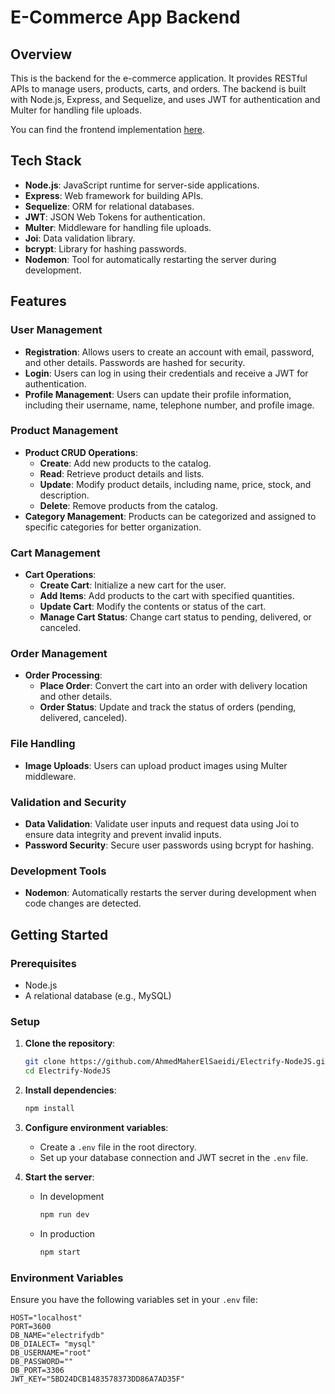 # E-Commerce App Backend

## Overview

This is the backend for the e-commerce application. It provides RESTful APIs to manage users, products, carts, and orders. The backend is built with Node.js, Express, and Sequelize, and uses JWT for authentication and Multer for handling file uploads.

You can find the frontend implementation [here](https://github.com/AhmedMaherElSaeidi/Electrify-ReactJS).

## Tech Stack

- **Node.js**: JavaScript runtime for server-side applications.
- **Express**: Web framework for building APIs.
- **Sequelize**: ORM for relational databases.
- **JWT**: JSON Web Tokens for authentication.
- **Multer**: Middleware for handling file uploads.
- **Joi**: Data validation library.
- **bcrypt**: Library for hashing passwords.
- **Nodemon**: Tool for automatically restarting the server during development.

## Features

### User Management
- **Registration**: Allows users to create an account with email, password, and other details. Passwords are hashed for security.
- **Login**: Users can log in using their credentials and receive a JWT for authentication.
- **Profile Management**: Users can update their profile information, including their username, name, telephone number, and profile image.

### Product Management
- **Product CRUD Operations**: 
  - **Create**: Add new products to the catalog.
  - **Read**: Retrieve product details and lists.
  - **Update**: Modify product details, including name, price, stock, and description.
  - **Delete**: Remove products from the catalog.
- **Category Management**: Products can be categorized and assigned to specific categories for better organization.

### Cart Management
- **Cart Operations**:
  - **Create Cart**: Initialize a new cart for the user.
  - **Add Items**: Add products to the cart with specified quantities.
  - **Update Cart**: Modify the contents or status of the cart.
  - **Manage Cart Status**: Change cart status to pending, delivered, or canceled.

### Order Management
- **Order Processing**:
  - **Place Order**: Convert the cart into an order with delivery location and other details.
  - **Order Status**: Update and track the status of orders (pending, delivered, canceled).

### File Handling
- **Image Uploads**: Users can upload product images using Multer middleware.

### Validation and Security
- **Data Validation**: Validate user inputs and request data using Joi to ensure data integrity and prevent invalid inputs.
- **Password Security**: Secure user passwords using bcrypt for hashing.

### Development Tools
- **Nodemon**: Automatically restarts the server during development when code changes are detected.

## Getting Started

### Prerequisites

- Node.js
- A relational database (e.g., MySQL)

### Setup

1. **Clone the repository**:
    ```bash
    git clone https://github.com/AhmedMaherElSaeidi/Electrify-NodeJS.git
    cd Electrify-NodeJS
    ```

2. **Install dependencies**:
    ```bash
    npm install
    ```

3. **Configure environment variables**: 
   - Create a `.env` file in the root directory.
   - Set up your database connection and JWT secret in the `.env` file.

5. **Start the server**:
   - In development
        ```bash
        npm run dev
        ```
   - In production
        ```bash
        npm start
        ```

### Environment Variables

Ensure you have the following variables set in your `.env` file:

```plaintext
HOST="localhost"
PORT=3600
DB_NAME="electrifydb"
DB_DIALECT= "mysql"
DB_USERNAME="root"
DB_PASSWORD=""
DB_PORT=3306
JWT_KEY="5BD24DCB1483578373DD86A7AD35F"

